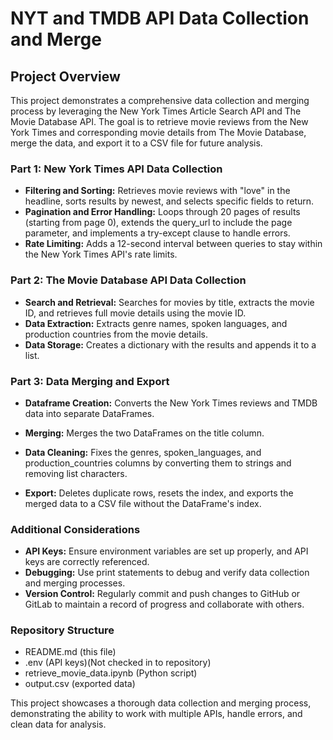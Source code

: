 # NYT and TMDB API Data Collection and Merge

## Project Overview

This project demonstrates a comprehensive data collection and merging process by leveraging the New York Times Article Search API and The Movie Database API. The goal is to retrieve movie reviews from the New York Times and corresponding movie details from The Movie Database, merge the data, and export it to a CSV file for future analysis.

### Part 1: New York Times API Data Collection
-  **Filtering and Sorting:**   Retrieves movie reviews with "love" in the headline, sorts results by newest, and selects specific fields to return.
- **Pagination and Error Handling:** Loops through 20 pages of results (starting from page 0), extends the query_url to include the page parameter, and implements a try-except clause to handle errors.
- **Rate Limiting:** Adds a 12-second interval between queries to stay within the New York Times API's rate limits.

### Part 2: The Movie Database API Data Collection
- **Search and Retrieval:** Searches for movies by title, extracts the movie ID, and retrieves full movie details using the movie ID.
- **Data Extraction:** Extracts genre names, spoken languages, and production countries from the movie details.
- **Data Storage:** Creates a dictionary with the results and appends it to a list.

### Part 3: Data Merging and Export
- **Dataframe Creation:** Converts the New York Times reviews and TMDB data into separate DataFrames.

- **Merging:** Merges the two DataFrames on the title column.

- **Data Cleaning:** Fixes the genres, spoken_languages, and production_countries columns by converting them to strings and removing list characters.

- **Export:** Deletes duplicate rows, resets the index, and exports the merged data to a CSV file without the DataFrame's index.

### Additional Considerations
- **API Keys:** Ensure environment variables are set up properly, and API keys are correctly referenced.
- **Debugging:** Use print statements to debug and verify data collection and merging processes.
- **Version Control:** Regularly commit and push changes to GitHub or GitLab to maintain a record of progress and collaborate with others.
  
### Repository Structure
- README.md (this file)
- .env (API keys)(Not checked in to repository)
- retrieve_movie_data.ipynb (Python script)
- output.csv (exported data)

This project showcases a thorough data collection and merging process, demonstrating the ability to work with multiple APIs, handle errors, and clean data for analysis.
